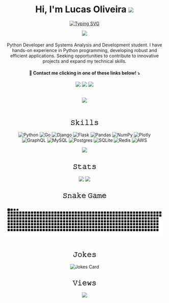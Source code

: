 <div align="center">
  <h1>Hi, I'm Lucas Oliveira <img src="https://media.giphy.com/media/hvRJCLFzcasrR4ia7z/giphy.gif" width="35"></h1>
	
[![Typing SVG](https://readme-typing-svg.demolab.com?font=fancy&weight=500&size=28&pause=1000&color=785EF0&center=true&vCenter=true&width=435&lines=Python+Developer)](https://git.io/typing-svg)

</div>

<div align="center">
	<img src = "https://i.pinimg.com/originals/3f/7e/4e/3f7e4eff7c96e9fe4b8b4b1ff3f7bdb5.gif" width = 6.5%>
	<br><br>
</div>


<div align="center">
	Python Developer and Systems Analysis and Development student. I have hands-on experience in Python programming, developing robust and efficient applications. Seeking opportunities to contribute to 	innovative projects and expand my technical skills.
  <h4>💌 Contact me clicking in one of these links below! ⤵️</h4>
  <a href = "mailto:lcemanuel.emanuel@gmail.com"><img src="https://img.shields.io/badge/Gmail-D14836?&color=785EF0&style=for-the-badge&logo=gmail&logoColor=white" target="_blank"></a>
  <a href="https://www.linkedin.com/in/lucasemanuelsilva/" target="_blank"><img src="https://img.shields.io/badge/LinkedIn-0077B5?&color=785EF0&style=for-the-badge&logo=linkedin&logoColor=white" target="_blank"></a> 
  <a href="https://profile.codersrank.io/user/Lyarkh" target="_blank"><img src="https://img.shields.io/badge/CodersRank-67A4AC?&color=785EF0&style=for-the-badge&logo=CodersRank&logoColor=white" target="_blank"></a> 
	<br><br>

<img src="https://user-images.githubusercontent.com/73097560/115834477-dbab4500-a447-11eb-908a-139a6edaec5c.gif"><br><br>

</div>

<div align="center">
<h2>𝚂𝚔𝚒𝚕𝚕𝚜</h2>

  ![Python](https://img.shields.io/badge/python-3670A0?&color=785EF0&style=for-the-badge&logo=python&logoColor=white)
  ![Go](https://img.shields.io/badge/go-%2300ADD8.svg?&color=785EF0&style=for-the-badge&logo=go&logoColor=white)
  ![Django](https://img.shields.io/badge/django-%23092E20.svg?&color=785EF0&style=for-the-badge&logo=django&logoColor=white)
  ![Flask](https://img.shields.io/badge/flask-%23000.svg?&color=785EF0&style=for-the-badge&logo=flask&logoColor=white)
  ![Pandas](https://img.shields.io/badge/pandas-%23150458.svg?&color=785EF0&style=for-the-badge&logo=pandas&logoColor=white)
  ![NumPy](https://img.shields.io/badge/numpy-%23013243.svg?&color=785EF0&style=for-the-badge&logo=numpy&logoColor=white)
  ![Plotly](https://img.shields.io/badge/Plotly-%233F4F75.svg?&color=785EF0&style=for-the-badge&logo=plotly&logoColor=white)<br>
  ![GraphQL](https://img.shields.io/badge/-GraphQL-E10098?&color=785EF0&style=for-the-badge&logo=graphql&logoColor=white)
  ![MySQL](https://img.shields.io/badge/mysql-%2300f.svg?&color=785EF0&style=for-the-badge&logo=mysql&logoColor=white)
  ![Postgres](https://img.shields.io/badge/postgres-%23316192.svg?&color=785EF0&style=for-the-badge&logo=postgresql&logoColor=white)
  ![SQLite](https://img.shields.io/badge/sqlite-%2307405e.svg?&color=785EF0&style=for-the-badge&logo=sqlite&logoColor=white)
  ![Redis](https://img.shields.io/badge/redis-%23DD0031.svg?&color=785EF0&style=for-the-badge&logo=redis&logoColor=white)
  ![AWS](https://img.shields.io/badge/AWS-%23FF9900.svg?&color=785EF0&style=for-the-badge&logo=amazon-aws&logoColor=white)

  <img src="https://media2.giphy.com/media/QssGEmpkyEOhBCb7e1/giphy.gif?cid=ecf05e47a0n3gi1bfqntqmob8g9aid1oyj2wr3ds3mg700bl&rid=giphy.gif" width ="25">
  <br>
</div>

<div align="center">
  <h2>𝚂𝚝𝚊𝚝𝚜</h2>  
  <img height="160em" src="https://github-readme-stats.vercel.app/api?username=Lyarkh&show_icons=true&theme=vision-friendly-dark&include_all_commits=false&count_private=true"/>
  <img height="160em" src="https://streak-stats.demolab.com/?user=Lyarkh&theme=vision-friendly-dark"/>
</div>

<div align="center">
  <h2>𝚂𝚗𝚊𝚔𝚎 𝙶𝚊𝚖𝚎</h2>
  
  <!--![snake animation](https://raw.githubusercontent.com/Lyarkh/Lyarkh/output/github-contribution-grid-snake-dark.svg)-->
  <picture>
  <source media="(prefers-color-scheme: dark)" srcset="github-contribution-grid-snake.svg" />
  <source media="(prefers-color-scheme: light)" srcset="github-contribution-grid-snake-dark.svg?palette=github-dark" />
  <img alt="github-snake" src="github-contribution-grid-snake.svg" />
</picture>
  
</div>


<div align="center">
  <h2>𝙹𝚘𝚔𝚎𝚜</h2>

  ![Jokes Card](https://readme-jokes.vercel.app/api?theme=nightowl)

</div>

<div align="center">
  <h2>𝚅𝚒𝚎𝚠𝚜</h2>

  ![](https://komarev.com/ghpvc/?username=lyarkh&color=785EF0&style=for-the-badge)
</div>   
